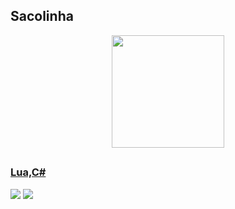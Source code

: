 ## Sacolinha
<div align="center">
  <a href="https://github.com/Sacolinha">
  <img height="180em" src="https://github-readme-stats.vercel.app/api?username=Sacolinha&show_icons=true&theme=dark&include_all_commits=true&count_private=true"/>
</div>
  
  ##
 
<div> 

  <h3>  Lua,C#

 <a href="#" target="_blank"><img src="https://img.shields.io/badge/YouTube-FF0000?style=for-the-badge&logo=youtube&logoColor=white" target="_blank"></a>
 <a href="#" target="_blank"><img src="https://img.shields.io/badge/Discord-7289DA?style=for-the-badge&logo=discord&logoColor=white" target="_blank"></a>  
</div>

